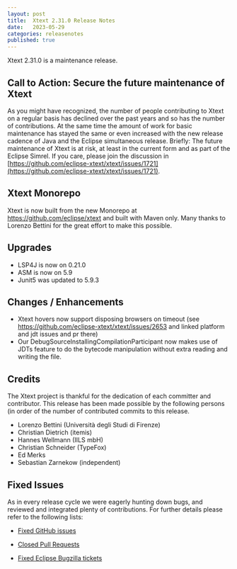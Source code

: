 ```yaml
---
layout: post
title:  Xtext 2.31.0 Release Notes
date:   2023-05-29
categories: releasenotes
published: true
---
```


Xtext 2.31.0 is a maintenance release.

## Call to Action: Secure the future maintenance of Xtext

As you might have recognized, the number of people contributing to Xtext on a regular basis has declined over the past years and so has the number of contributions. At the same time the amount of work for basic maintenance has stayed the same or even increased with the new release cadence of Java and the Eclipse simultaneous release. Briefly: The future maintenance of Xtext is at risk, at least in the current form and as part of the Eclipse Simrel. If you care, please join the discussion in [https://github.com/eclipse-xtext/xtext/issues/1721](https://github.com/eclipse-xtext/xtext/issues/1721).


## Xtext Monorepo

Xtext is now built from the new Monorepo at https://github.com/eclipse/xtext and built with Maven only. Many thanks to Lorenzo Bettini for the great effort to make this possible.

## Upgrades

* LSP4J is now on 0.21.0
* ASM is now on 5.9
* Junit5 was updated to 5.9.3


## Changes / Enhancements

* Xtext hovers now support disposing browsers on timeout (see https://github.com/eclipse-xtext/xtext/issues/2653 and linked platform and jdt issues and pr there)
* Our DebugSourceInstallingCompilationParticipant now makes use of JDTs feature to do the bytecode manipulation without extra reading and writing the file.


## Credits

The Xtext project is thankful for the dedication of each committer and contributor. This release has been made possible by the following persons (in order of the number of contributed commits to this release.

- Lorenzo Bettini (Università degli Studi di Firenze)
- Christian Dietrich (itemis)
- Hannes Wellmann (IILS mbH)
- Christian Schneider (TypeFox)
- Ed Merks
- Sebastian Zarnekow (independent)

## Fixed Issues

As in every release cycle we were eagerly hunting down bugs, and reviewed and integrated plenty of contributions. For further details please refer to the following lists:

* [Fixed GitHub issues](https://github.com/search?utf8=%E2%9C%93&q=is%3Aissue+milestone%3ARelease_2.31+is%3Aclosed+repo%3Aeclipse%2Fxtext+repo%3Aeclipse%2Fxtext-core+repo%3Aeclipse%2Fxtext-lib+repo%3Aeclipse%2Fxtext-extras+repo%3Aeclipse%2Fxtext-eclipse+repo%3Aeclipse%2Fxtext-idea+repo%3Aeclipse%2Fxtext-web+repo%3Aeclipse%2Fxtext-maven+repo%3Aeclipse%2Fxtext-xtend&type=Issues&ref=searchresults)

* [Closed Pull Requests](https://github.com/search?utf8=%E2%9C%93&q=is%3Apr+milestone%3ARelease_2.31+is%3Aclosed+repo%3Aeclipse%2Fxtext+repo%3Aeclipse%2Fxtext-core+repo%3Aeclipse%2Fxtext-lib+repo%3Aeclipse%2Fxtext-extras+repo%3Aeclipse%2Fxtext-eclipse+repo%3Aeclipse%2Fxtext-idea+repo%3Aeclipse%2Fxtext-web+repo%3Aeclipse%2Fxtext-maven+repo%3Aeclipse%2Fxtext-xtend&type=Issues&ref=searchresults)

* [Fixed Eclipse Bugzilla tickets](https://bugs.eclipse.org/bugs/buglist.cgi?bug_status=RESOLVED&bug_status=VERIFIED&bug_status=CLOSED&classification=Modeling&classification=Tools&columnlist=product%2Ccomponent%2Cassigned_to%2Cbug_status%2Cresolution%2Cshort_desc%2Cchangeddate%2Ckeywords&f0=OP&f1=OP&f3=CP&f4=CP&known_name=Xtext%202.31&list_id=16618269&product=TMF&product=Xtend&query_based_on=Xtext%202.31&query_format=advanced&status_whiteboard=v2.31&status_whiteboard_type=allwordssubstr)
